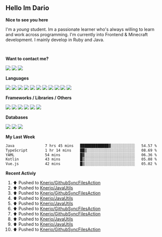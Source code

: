 <h2>Hello Im Dario</h2>

**Nice to see you here**

I'm a *young* student. Im a passionate learner who's always willing to learn and work across
programming. I'm currently into Frontend & Minecraft development. I mainly develop in Ruby and Java.

<br/>

**Want to contact me?**

<a href="https://github.com/knerio"><img src="https://img.shields.io/badge/-Github-blue?style=for-the-badge&logo=github&logoColor=white"/></a> <a href="https://discord.com/users/639416958923702292"><img src="https://img.shields.io/badge/-knerio-blue?style=for-the-badge&logo=discord&logoColor=white"/></a> <a href="https://twitch.tv/dopalos_"><img src="https://img.shields.io/badge/-twitch-blue?style=for-the-badge&logo=twitch&logoColor=white"/></a>

**Languages**

<img src="https://img.shields.io/badge/-HTML-blue?style=for-the-badge&logo=html5&logoColor=white"/> <img src="https://img.shields.io/badge/-CSS-blue?style=for-the-badge&logo=CSS3&logoColor=white"/> <img src="https://img.shields.io/badge/-Javascript-blue?style=for-the-badge&logo=javascript&logoColor=white"/> <img src="https://img.shields.io/badge/-Typescript-blue?style=for-the-badge&logo=TypeScript&logoColor=white"/> <img src="https://img.shields.io/badge/-Java-blue?style=for-the-badge&logo=java&logoColor=white"/> <img src="https://img.shields.io/badge/-Kotlin-blue?style=for-the-badge&logo=kotlin&logoColor=white"/> <img src="https://img.shields.io/badge/-SQL-blue?style=for-the-badge&logo=MYSQL&logoColor=white"/> <img src="https://img.shields.io/badge/-Markdown-blue?style=for-the-badge&logo=Markdown&logoColor=white"/> <img src="https://img.shields.io/badge/-JSON-blue?style=for-the-badge&logo=JSON&logoColor=white"/> <img src="https://img.shields.io/badge/-Git-blue?style=for-the-badge&logo=Git&logoColor=white"/> <img src="https://img.shields.io/badge/-Ruby-blue?style=for-the-badge&logo=Ruby&logoColor=white"/>
<br/>

 **Frameworks / Libraries / Others**

<img src="https://img.shields.io/badge/-Bootstrap-blue?style=for-the-badge&logo=Bootstrap&logoColor=white"/> <img src="https://img.shields.io/badge/-Node.JS-blue?style=for-the-badge&logo=node.js&logoColor=white"/> <img src="https://img.shields.io/badge/-React-blue?style=for-the-badge&logo=React&logoColor=white"/> <img src="https://img.shields.io/badge/-Express-blue?style=for-the-badge&logo=Express&logoColor=white"/> <img src="https://img.shields.io/badge/-Next.Js-blue?style=for-the-badge&logo=Next.Js&logoColor=white"/> <img src="https://img.shields.io/badge/-Ruby_On_Rails-blue?style=for-the-badge&logo=ruby-on-rails&logoColor=white"/>

**Databases**

<img src="https://img.shields.io/badge/-MongoDB-blue?style=for-the-badge&logo=mongodb&logoColor=white"/> <img src="https://img.shields.io/badge/-MariaDB-blue?style=for-the-badge&logo=MariaDB&logoColor=white"/>
<img src="https://img.shields.io/badge/-PostgreSQL-blue?style=for-the-badge&logo=PostgreSQl&logoColor=white"/>

**My Last Week**

<!--START_SECTION:waka-->

```txt
Java              7 hrs 45 mins   █████████████▓░░░░░░░░░░░   54.57 %
TypeScript        1 hr 14 mins    ██▒░░░░░░░░░░░░░░░░░░░░░░   08.69 %
YAML              54 mins         █▓░░░░░░░░░░░░░░░░░░░░░░░   06.36 %
Kotlin            43 mins         █▒░░░░░░░░░░░░░░░░░░░░░░░   05.08 %
Vue.js            42 mins         █▒░░░░░░░░░░░░░░░░░░░░░░░   05.02 %
```

<!--END_SECTION:waka-->

**Recent Activiy**

<!--RECENT_ACTIVITY:start-->
1. ⬆️ Pushed to [Knerio/GithubSyncFilesAction](https://github.com/Knerio/GithubSyncFilesAction)<br>
2. ⬆️ Pushed to [Knerio/JavaUtils](https://github.com/Knerio/JavaUtils)<br>
3. ⬆️ Pushed to [Knerio/GithubSyncFilesAction](https://github.com/Knerio/GithubSyncFilesAction)<br>
4. ⬆️ Pushed to [Knerio/JavaUtils](https://github.com/Knerio/JavaUtils)<br>
5. ⬆️ Pushed to [Knerio/JavaUtils](https://github.com/Knerio/JavaUtils)<br>
6. ⬆️ Pushed to [Knerio/GithubSyncFilesAction](https://github.com/Knerio/GithubSyncFilesAction)<br>
7. ⬆️ Pushed to [Knerio/GithubSyncFilesAction](https://github.com/Knerio/GithubSyncFilesAction)<br>
8. ⬆️ Pushed to [Knerio/JavaUtils](https://github.com/Knerio/JavaUtils)<br>
9. ⬆️ Pushed to [Knerio/JavaUtils](https://github.com/Knerio/JavaUtils)<br>
10. ⬆️ Pushed to [Knerio/GithubSyncFilesAction](https://github.com/Knerio/GithubSyncFilesAction)<br>
<!--RECENT_ACTIVITY:end-->
